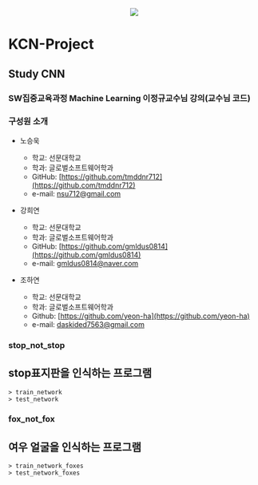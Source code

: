 <p align="center"><img src="https://encrypted-tbn0.gstatic.com/images?q=tbn%3AANd9GcSABtZqk0fr5cMQKjy-hpqhzBNRUIlJrzjlRw&usqp=CAU"></p>


# KCN-Project

## Study CNN

### SW집중교육과정 Machine Learning 이정규교수님 강의(교수님 코드)


### 구성원 소개
+ 노승욱
    + 학교: 선문대학교
    + 학과: 글로벌소프트웨어학과
    + GitHub: [https://github.com/tmddnr712](https://github.com/tmddnr712)
    + e-mail: nsu712@gmail.com
    
+ 강희연  
    + 학교: 선문대학교  
    + 학과: 글로벌소프트웨어학과  
    + GitHub: [https://github.com/gmldus0814](https://github.com/gmldus0814)  
    + e-mail: gmldus0814@naver.com
 
+ 조하연
    + 학교: 선문대학교
    + 학과: 글로벌소프트웨어학과
    + Github: [https://github.com/yeon-ha](https://github.com/yeon-ha)
    + e-mail: daskided7563@gmail.com

### stop_not_stop
## stop표지판을 인식하는 프로그램
    > train_network
    > test_network

### fox_not_fox
## 여우 얼굴을 인식하는 프로그램
    > train_network_foxes
    > test_network_foxes
